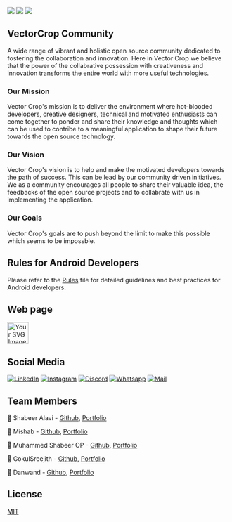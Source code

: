 [![](https://img.shields.io/github/stars/VectorCropCommunity)](#)
[![](https://img.shields.io/github/followers/VectorCropCommunity.svg?style=social&label=Follow&maxAge=2592000)](#)
[![](https://hits.seeyoufarm.com/api/count/incr/badge.svg?url=https%3A%2F%2Fgithub.com%2FVectorCropCommunity1212%2Fhit-counter)](#)


## VectorCrop Community

A wide range of vibrant and holistic open source community dedicated to fostering the collaboration and innovation. Here in Vector Crop we believe that the power of the collabrative possession with creativeness and innovation transforms the entire world with more useful technologies.

### Our Mission

Vector Crop's mission is to deliver the environment where hot-blooded developers, creative designers, technical and motivated enthusiasts can come together to ponder and share their knowledge and thoughts which can be used to contribe to a meaningful application to shape their future towards the open source technology.

### Our Vision

Vector Crop's vision is to help and make the motivated developers towards the path of success. This can be lead by our community driven initiatives. We as a community encourages all people to share their valuable idea, the feedbacks of the open source projects and to collabrate with us in implementing the application.

### Our Goals

Vector Crop's goals are to push beyond the limit to make this possible which seems to be impossble.

## Rules for Android Developers

Please refer to the [Rules](profile/RULES.md) file for detailed guidelines and best practices for Android developers.

## Web page

<a href="https://vectorcrop.com/"><img src="https://github.com/VectorCropCommunity/.github/blob/vectorcrop-patch/icons/vectorcrop.svg" alt="Your SVG Image" width="48" height="48"></a>

## Social Media

[![LinkedIn](https://img.shields.io/badge/LinkedIn-0077B5?style=for-the-badge&logo=linkedin&logoColor=white)](https://www.linkedin.com/company/vectorcrop)
[![Instagram](https://img.shields.io/badge/Instagram-E4405F?style=for-the-badge&logo=instagram&logoColor=white)](https://www.instagram.com/vectorcrop)
[![Discord](https://img.shields.io/badge/Discord-5865F2?style=for-the-badge&logo=discord&logoColor=white)](https://discord.gg/qbesGwds)
[![Whatsapp](https://img.shields.io/badge/WhatsApp-25D366?style=for-the-badge&logo=whatsapp&logoColor=white)](https://chat.whatsapp.com/LY87EghJpZR9y1rMfx06dM)
[![Mail](https://img.shields.io/badge/Gmail-D14836?style=for-the-badge&logo=gmail&logoColor=white)](mailto:community@vectorcrop.com)

## Team Members

🧙 Shabeer Alavi - [Github](https://github.com/ShabeerAlavi-Codez), [Portfolio](https://shabeeralavi-codez.github.io)

🧙 Mishab - [Github](https://github.com/imishab), [Portfolio](https://mishab.me)

🧙 Muhammed Shabeer OP - [Github](https://github.com/shabeer-wms), [Portfolio](https://shabeer-wms.github.io)

🧙 GokulSreejith - [Github](https://gokulsreejith), [Portfolio](https://gokulsreejith.com)

🧙 Danwand - [Github](https://github.com/DanBrown47), [Portfolio](https://danwand.in/)

## License

[MIT](https://choosealicense.com/licenses/mit/)
